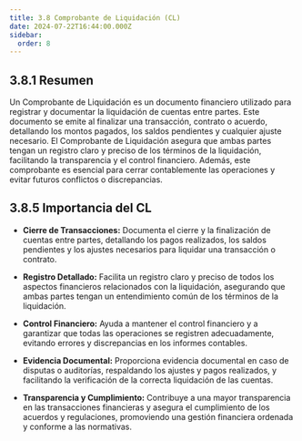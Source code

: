 ```yaml
---
title: 3.8 Comprobante de Liquidación (CL)
date: 2024-07-22T16:44:00.000Z
sidebar:
  order: 8
---
```

## 3.8.1 Resumen

Un Comprobante de Liquidación es un documento financiero utilizado para registrar y documentar la liquidación de cuentas entre partes. Este documento se emite al finalizar una transacción, contrato o acuerdo, detallando los montos pagados, los saldos pendientes y cualquier ajuste necesario. El Comprobante de Liquidación asegura que ambas partes tengan un registro claro y preciso de los términos de la liquidación, facilitando la transparencia y el control financiero. Además, este comprobante es esencial para cerrar contablemente las operaciones y evitar futuros conflictos o discrepancias.

## 3.8.5 Importancia del CL
- **Cierre de Transacciones:** Documenta el cierre y la finalización de cuentas entre partes, detallando los pagos realizados, los saldos pendientes y los ajustes necesarios para liquidar una transacción o contrato.

- **Registro Detallado:** Facilita un registro claro y preciso de todos los aspectos financieros relacionados con la liquidación, asegurando que ambas partes tengan un entendimiento común de los términos de la liquidación.

- **Control Financiero:** Ayuda a mantener el control financiero y a garantizar que todas las operaciones se registren adecuadamente, evitando errores y discrepancias en los informes contables.

- **Evidencia Documental:** Proporciona evidencia documental en caso de disputas o auditorías, respaldando los ajustes y pagos realizados, y facilitando la verificación de la correcta liquidación de las cuentas.

- **Transparencia y Cumplimiento:** Contribuye a una mayor transparencia en las transacciones financieras y asegura el cumplimiento de los acuerdos y regulaciones, promoviendo una gestión financiera ordenada y conforme a las normativas.


